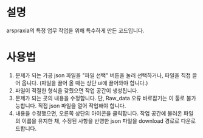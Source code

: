 # 설명
arspraxia의 특정 업무 작업을 위해 특수하게 만든 코드입니다.

# 사용법
1. 문제가 되는 가공 json 파일을 "파일 선택" 버튼을 눌러 선택하거나, 파일을 직접 끌어 옵니다. (파일을 끌어 올 때는 상단 ui에 끌어와야 합니다.)
2. 파일이 적절한 형식을 갖췄으면 작업 공간이 생성됩니다.
3. 문제가 되는 곳의 내용을 수정합니다. 단, Raw_data 오류 바로잡기는 이 툴로 불가능합니다. 직접 json 파일을 열어 작업해야 합니다.
4. 내용을 수정했으면, 오른쪽 상단의 아이콘을 클릭합니다. 작업 공간에 불러온 파일의 이름을 유지한 채, 수정된 사항을 반영한 json 파일을 download 경로로 다운로드합니다.
